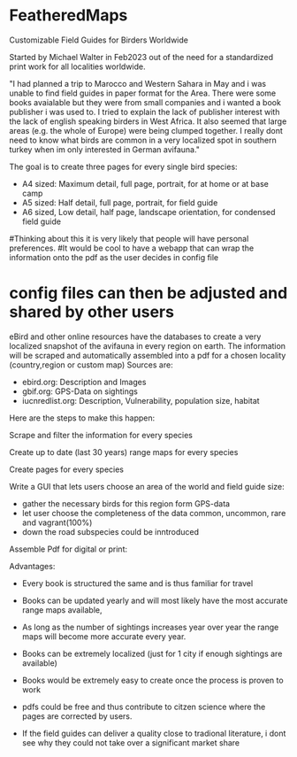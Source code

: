 # FeatheredMaps
Customizable Field Guides for Birders Worldwide


Started by Michael Walter in Feb2023 out of the need for a standardized print work for all localities worldwide. 

"I had planned a trip to Marocco and Western Sahara in May and i was unable to find field guides in paper format for the Area.
There were some books avaialable but they were from small companies and i wanted a book publisher i was used to.
I tried to explain the lack of publisher interest with the lack of english speaking birders in West Africa.
It also seemed that large areas (e.g. the whole of Europe) were being clumped together.
I really dont need to know what birds are common in a very localized spot in southern turkey when im only interested in German avifauna."

The goal is to create three pages for every single bird species: 
- A4 sized: Maximum detail, full page, portrait, for at home or at base camp
- A5 sized: Half detail, full page, portrait, for field guide
- A6 sized, Low detail, half page, landscape orientation, for condensed field guide

#Thinking about this it is very likely that people will have personal preferences.
#It would be cool to have a webapp that can wrap the information onto the pdf as the user decides in config file
# config files can then be adjusted and shared by other users

eBird and other online resources have the databases to create a very localized snapshot of the avifauna in every region on earth.
The information will be scraped and automatically assembled into a pdf for a chosen locality (country,region or custom map)
Sources are:
- ebird.org: Description and Images
- gbif.org: GPS-Data on sightings
- iucnredlist.org: Description, Vulnerability, population size, habitat


Here are the steps to make this happen:

Scrape and filter the information for every species

Create up to date (last 30 years) range maps for every species

Create pages for every species

Write a GUI that lets users choose an area of the world and field guide size:
- gather the necessary birds for this region form GPS-data
- let user choose the completeness of the data common, uncommon, rare and vagrant(100%)
- down the road subspecies could be inntroduced

Assemble Pdf for digital or print: 


Advantages:
- Every book is structured the same and is thus familiar for travel
- Books can be updated yearly and will most likely have the most accurate range maps available,
- As long as the number of sightings increases year over year the range maps will become more accurate every year.
- Books can be extremely localized (just for 1 city if enough sightings are available)
- Books would be extremely easy to create once the process is proven to work
- pdfs could be free and thus contribute to citzen science where the pages are corrected by users.

- If the field guides can deliver a quality close to tradional literature, i dont see why they could not take over a significant market share



